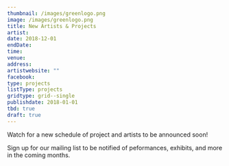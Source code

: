 ```yaml
---
thumbnail: /images/greenlogo.png
image: /images/greenlogo.png
title: New Artists & Projects
artist: 
date: 2018-12-01
endDate:
time: 
venue: 
address: 
artistwebsite: ""
facebook: 
type: projects
listType: projects
gridtype: grid--single
publishdate: 2018-01-01
tbd: true
draft: true
---
```


Watch for a new schedule of project and artists to be announced soon!

Sign up for our mailing list to be notified of peformances, exhibits, and more in the coming months.
